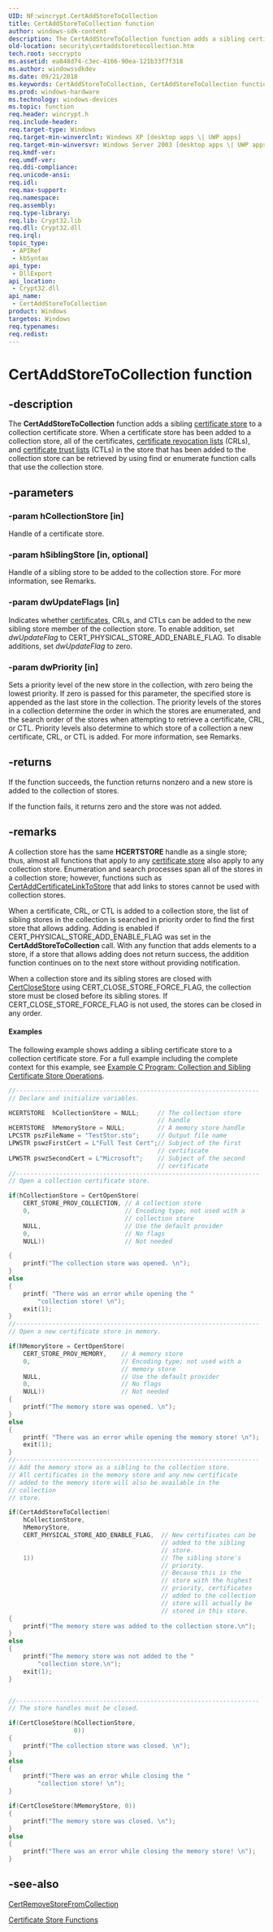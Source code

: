 ```yaml
---
UID: NF:wincrypt.CertAddStoreToCollection
title: CertAddStoreToCollection function
author: windows-sdk-content
description: The CertAddStoreToCollection function adds a sibling certificate store to a collection certificate store.
old-location: security\certaddstoretocollection.htm
tech.root: seccrypto
ms.assetid: ea848d74-c3ec-4166-90ea-121b33f7f318
ms.author: windowssdkdev
ms.date: 09/21/2018
ms.keywords: CertAddStoreToCollection, CertAddStoreToCollection function [Security], _crypto2_certaddstoretocollection, security.certaddstoretocollection, wincrypt/CertAddStoreToCollection
ms.prod: windows-hardware
ms.technology: windows-devices
ms.topic: function
req.header: wincrypt.h
req.include-header: 
req.target-type: Windows
req.target-min-winverclnt: Windows XP [desktop apps \| UWP apps]
req.target-min-winversvr: Windows Server 2003 [desktop apps \| UWP apps]
req.kmdf-ver: 
req.umdf-ver: 
req.ddi-compliance: 
req.unicode-ansi: 
req.idl: 
req.max-support: 
req.namespace: 
req.assembly: 
req.type-library: 
req.lib: Crypt32.lib
req.dll: Crypt32.dll
req.irql: 
topic_type:
 - APIRef
 - kbSyntax
api_type:
 - DllExport
api_location:
 - Crypt32.dll
api_name:
 - CertAddStoreToCollection
product: Windows
targetos: Windows
req.typenames: 
req.redist: 
---
```


# CertAddStoreToCollection function


## -description


The <b>CertAddStoreToCollection</b> function adds a sibling <a href="https://msdn.microsoft.com/db46def4-bfdc-4801-a57d-d568e94a2dbb">certificate store</a> to a collection certificate store. When a certificate store has been added to a collection store, all of the certificates, <a href="https://msdn.microsoft.com/db46def4-bfdc-4801-a57d-d568e94a2dbb">certificate revocation lists</a> (CRLs), and <a href="https://msdn.microsoft.com/db46def4-bfdc-4801-a57d-d568e94a2dbb">certificate trust lists</a> (CTLs) in the store that has been added to the collection store can be retrieved by using find or enumerate function calls that use the collection store.


## -parameters




### -param hCollectionStore [in]

Handle of a certificate store.


### -param hSiblingStore [in, optional]

Handle of a sibling store to be added to the collection store. For more information, see  Remarks.


### -param dwUpdateFlags [in]

Indicates whether <a href="https://msdn.microsoft.com/db46def4-bfdc-4801-a57d-d568e94a2dbb">certificates</a>, CRLs, and CTLs can be added to the new sibling store member of the collection store. To enable addition, set <i>dwUpdateFlag</i> to CERT_PHYSICAL_STORE_ADD_ENABLE_FLAG.   To disable additions, set <i>dwUpdateFlag</i> to zero.


### -param dwPriority [in]

Sets a priority level of the new store in the collection, with zero being the lowest priority. If zero is passed for this parameter, the specified store is appended as the last store in the collection. The priority levels of the stores in a collection determine the order in which the stores are enumerated, and the search order of the stores when attempting to retrieve a certificate, CRL, or CTL. Priority levels also determine to which store of a collection a new certificate, CRL, or CTL is added. For more information, see  Remarks.


## -returns



If the function succeeds, the function returns nonzero and a new store is added to the collection of stores.

If the function fails, it returns zero and the store was not added.




## -remarks



A collection store has the same <b>HCERTSTORE</b> handle as a single store; thus, almost all functions that apply to any <a href="https://msdn.microsoft.com/db46def4-bfdc-4801-a57d-d568e94a2dbb">certificate store</a> also apply to any collection store. Enumeration and search processes span all of the stores in a collection store; however, functions such as 
<a href="https://msdn.microsoft.com/bcbf7755-d0ce-4dd5-8462-72760364fdc3">CertAddCertificateLinkToStore</a> that add links to stores cannot be used with collection stores.

When a certificate, CRL, or CTL is added to a collection store, the list of sibling stores in the collection is searched in priority order to find the first store that allows adding. Adding is enabled if CERT_PHYSICAL_STORE_ADD_ENABLE_FLAG was set in the <b>CertAddStoreToCollection</b> call. With any function that adds elements to a store, if a store that allows adding does not return success, the addition function continues on to the next store without providing notification.

When a collection store and its sibling stores are closed with 
<a href="https://msdn.microsoft.com/a93fdd65-359e-4046-910d-347c3af01280">CertCloseStore</a> using CERT_CLOSE_STORE_FORCE_FLAG, the collection store must be closed before its sibling stores. If CERT_CLOSE_STORE_FORCE_FLAG is not used, the stores can be closed in any order.


#### Examples

The following example shows adding a sibling certificate store to a collection certificate store. For a full example including the complete context for this example, see 
<a href="https://msdn.microsoft.com/5349222f-ad68-477c-8712-fde16e68f600">Example C Program: Collection and Sibling Certificate Store Operations</a>.


```cpp
//-------------------------------------------------------------------
// Declare and initialize variables.

HCERTSTORE  hCollectionStore = NULL;     // The collection store 
                                         // handle
HCERTSTORE  hMemoryStore = NULL;         // A memory store handle
LPCSTR pszFileName = "TestStor.sto";     // Output file name
LPWSTR pswzFirstCert = L"Full Test Cert";// Subject of the first
                                         // certificate
LPWSTR pswzSecondCert = L"Microsoft";    // Subject of the second 
                                         // certificate
//-------------------------------------------------------------------
// Open a collection certificate store.

if(hCollectionStore = CertOpenStore(
    CERT_STORE_PROV_COLLECTION, // A collection store
    0,                          // Encoding type; not used with a
                                // collection store
    NULL,                       // Use the default provider
    0,                          // No flags
    NULL))                      // Not needed

{
    printf("The collection store was opened. \n");
}
else
{
    printf( "There was an error while opening the "
        "collection store! \n");
    exit(1);
}
//-------------------------------------------------------------------
// Open a new certificate store in memory.

if(hMemoryStore = CertOpenStore(
    CERT_STORE_PROV_MEMORY,    // A memory store
    0,                         // Encoding type; not used with a
                               // memory store
    NULL,                      // Use the default provider
    0,                         // No flags
    NULL))                     // Not needed
{
    printf("The memory store was opened. \n");
}
else
{
    printf( "There was an error while opening the memory store! \n");
    exit(1);
}
//-------------------------------------------------------------------
// Add the memory store as a sibling to the collection store. 
// All certificates in the memory store and any new certificate
// added to the memory store will also be available in the 
// collection
// store.

if(CertAddStoreToCollection(
    hCollectionStore,
    hMemoryStore,
    CERT_PHYSICAL_STORE_ADD_ENABLE_FLAG,  // New certificates can be
                                          // added to the sibling
                                          // store.
    1))                                   // The sibling store's 
                                          // priority.
                                          // Because this is the 
                                          // store with the highest
                                          // priority, certificates
                                          // added to the collection
                                          // store will actually be
                                          // stored in this store.
{
    printf("The memory store was added to the collection store.\n");
}
else
{
    printf("The memory store was not added to the "
        "collection store.\n");
    exit(1);
}


//-------------------------------------------------------------------
// The store handles must be closed.

if(CertCloseStore(hCollectionStore,
                  0))
{
    printf("The collection store was closed. \n");
}
else
{
    printf("There was an error while closing the "
        "collection store! \n");
}

if(CertCloseStore(hMemoryStore, 0))
{
    printf("The memory store was closed. \n");
}
else
{
    printf("There was an error while closing the memory store! \n");
}

```





## -see-also




<a href="https://msdn.microsoft.com/e1564848-8b39-4ea9-9148-142ceaaaed15">CertRemoveStoreFromCollection</a>



<a href="cryptography_functions.htm">Certificate Store Functions</a>
 

 

